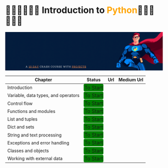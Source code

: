 # 👩🏻‍💻👩🏻‍💻 Introduction to <span style="color:orange;font-weight:bold;font-size:50">Python</span>🧑🏻‍💻🧑🏻‍💻

<img src="./assets/python_fundamental.gif"/>

| Chapter | Status | Url | Medium Url
|-----|-----|-----|-----|
| Introduction | <span style="background-color:green;border-radius:4px;padding:2px;font-size:16px">To Start</span> |
| Variable, data types, and operators | <span style="background-color:green;border-radius:4px;padding:2px;font-size:16px">To Start</span> |
| Control flow | <span style="background-color:green;border-radius:4px;padding:2px;font-size:16px">To Start</span>
| Functions and modules | <span style="background-color:green;border-radius:4px;padding:2px;font-size:16px">To Start</span> |
| List and tuples | <span style="background-color:green;border-radius:4px;padding:2px;font-size:16px">To Start</span> |
| Dict and sets | <span style="background-color:green;border-radius:4px;padding:2px;font-size:16px">To Start</span> |
| String and text processing | <span style="background-color:green;border-radius:4px;padding:2px;font-size:16px">To Start</span> |
| Exceptions and error handling | <span style="background-color:green;border-radius:4px;padding:2px;font-size:16px">To Start</span> |
| Classes and objects | <span style="background-color:green;border-radius:4px;padding:2px;font-size:16px">To Start</span> |
| Working with external data | <span style="background-color:green;border-radius:4px;padding:2px;font-size:16px">To Start</span> |